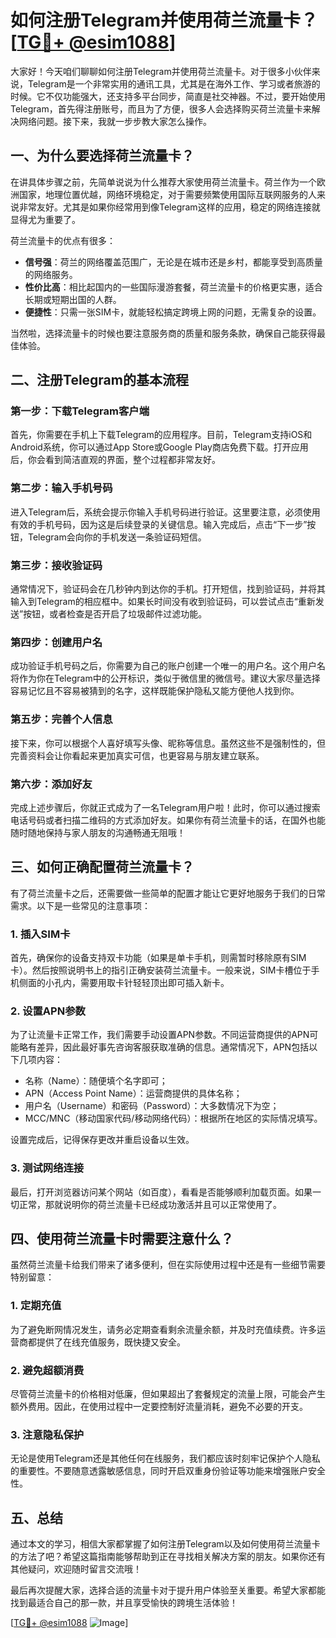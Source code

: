 # 如何注册Telegram并使用荷兰流量卡？[[TG💪+ @esim1088](https://t.me/s/esim1088)]

大家好！今天咱们聊聊如何注册Telegram并使用荷兰流量卡。对于很多小伙伴来说，Telegram是一个非常实用的通讯工具，尤其是在海外工作、学习或者旅游的时候。它不仅功能强大，还支持多平台同步，简直是社交神器。不过，要开始使用Telegram，首先得注册账号，而且为了方便，很多人会选择购买荷兰流量卡来解决网络问题。接下来，我就一步步教大家怎么操作。

## 一、为什么要选择荷兰流量卡？

在讲具体步骤之前，先简单说说为什么推荐大家使用荷兰流量卡。荷兰作为一个欧洲国家，地理位置优越，网络环境稳定，对于需要频繁使用国际互联网服务的人来说非常友好。尤其是如果你经常用到像Telegram这样的应用，稳定的网络连接就显得尤为重要了。

荷兰流量卡的优点有很多：
- **信号强**：荷兰的网络覆盖范围广，无论是在城市还是乡村，都能享受到高质量的网络服务。
- **性价比高**：相比起国内的一些国际漫游套餐，荷兰流量卡的价格更实惠，适合长期或短期出国的人群。
- **便捷性**：只需一张SIM卡，就能轻松搞定跨境上网的问题，无需复杂的设置。

当然啦，选择流量卡的时候也要注意服务商的质量和服务条款，确保自己能获得最佳体验。

## 二、注册Telegram的基本流程

### 第一步：下载Telegram客户端

首先，你需要在手机上下载Telegram的应用程序。目前，Telegram支持iOS和Android系统，你可以通过App Store或Google Play商店免费下载。打开应用后，你会看到简洁直观的界面，整个过程都非常友好。

### 第二步：输入手机号码

进入Telegram后，系统会提示你输入手机号码进行验证。这里要注意，必须使用有效的手机号码，因为这是后续登录的关键信息。输入完成后，点击“下一步”按钮，Telegram会向你的手机发送一条验证码短信。

### 第三步：接收验证码

通常情况下，验证码会在几秒钟内到达你的手机。打开短信，找到验证码，并将其输入到Telegram的相应框中。如果长时间没有收到验证码，可以尝试点击“重新发送”按钮，或者检查是否开启了垃圾邮件过滤功能。

### 第四步：创建用户名

成功验证手机号码之后，你需要为自己的账户创建一个唯一的用户名。这个用户名将作为你在Telegram中的公开标识，类似于微信里的微信号。建议大家尽量选择容易记忆且不容易被猜到的名字，这样既能保护隐私又能方便他人找到你。

### 第五步：完善个人信息

接下来，你可以根据个人喜好填写头像、昵称等信息。虽然这些不是强制性的，但完善资料会让你看起来更加真实可信，也更容易与朋友建立联系。

### 第六步：添加好友

完成上述步骤后，你就正式成为了一名Telegram用户啦！此时，你可以通过搜索电话号码或者扫描二维码的方式添加好友。如果你有荷兰流量卡的话，在国外也能随时随地保持与家人朋友的沟通畅通无阻哦！

## 三、如何正确配置荷兰流量卡？

有了荷兰流量卡之后，还需要做一些简单的配置才能让它更好地服务于我们的日常需求。以下是一些常见的注意事项：

### 1. 插入SIM卡

首先，确保你的设备支持双卡功能（如果是单卡手机，则需暂时移除原有SIM卡）。然后按照说明书上的指引正确安装荷兰流量卡。一般来说，SIM卡槽位于手机侧面的小孔内，需要用取卡针轻轻顶出即可插入新卡。

### 2. 设置APN参数

为了让流量卡正常工作，我们需要手动设置APN参数。不同运营商提供的APN可能略有差异，因此最好事先咨询客服获取准确的信息。通常情况下，APN包括以下几项内容：
- 名称（Name）：随便填个名字即可；
- APN（Access Point Name）：运营商提供的具体名称；
- 用户名（Username）和密码（Password）：大多数情况下为空；
- MCC/MNC（移动国家代码/移动网络代码）：根据所在地区的实际情况填写。

设置完成后，记得保存更改并重启设备以生效。

### 3. 测试网络连接

最后，打开浏览器访问某个网站（如百度），看看是否能够顺利加载页面。如果一切正常，那就说明你的荷兰流量卡已经成功激活并且可以正常使用了。

## 四、使用荷兰流量卡时需要注意什么？

虽然荷兰流量卡给我们带来了诸多便利，但在实际使用过程中还是有一些细节需要特别留意：

### 1. 定期充值

为了避免断网情况发生，请务必定期查看剩余流量余额，并及时充值续费。许多运营商都提供了在线充值服务，既快捷又安全。

### 2. 避免超额消费

尽管荷兰流量卡的价格相对低廉，但如果超出了套餐规定的流量上限，可能会产生额外费用。因此，在使用过程中一定要控制好流量消耗，避免不必要的开支。

### 3. 注意隐私保护

无论是使用Telegram还是其他任何在线服务，我们都应该时刻牢记保护个人隐私的重要性。不要随意透露敏感信息，同时开启双重身份验证等功能来增强账户安全性。

## 五、总结

通过本文的学习，相信大家都掌握了如何注册Telegram以及如何使用荷兰流量卡的方法了吧？希望这篇指南能够帮助到正在寻找相关解决方案的朋友。如果你还有其他疑问，欢迎随时留言交流哦！

最后再次提醒大家，选择合适的流量卡对于提升用户体验至关重要。希望大家都能找到最适合自己的那一款，并且享受愉快的跨境生活体验！

[[TG💪+ @esim1088](https://t.me/s/esim1088) ![Image](https://i.postimg.cc/4NQfJmqS/Snipaste-2025-05-13-00-14-12.png)]